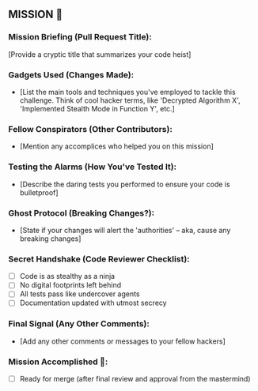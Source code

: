 ## MISSION 🚀

### Mission Briefing (Pull Request Title):
[Provide a cryptic title that summarizes your code heist]

### Gadgets Used (Changes Made):
- [List the main tools and techniques you've employed to tackle this challenge. Think of cool hacker terms, like 'Decrypted Algorithm X', 'Implemented Stealth Mode in Function Y', etc.]

### Fellow Conspirators (Other Contributors):
- [Mention any accomplices who helped you on this mission]

### Testing the Alarms (How You've Tested It):
- [Describe the daring tests you performed to ensure your code is bulletproof]

### Ghost Protocol (Breaking Changes?):
- [State if your changes will alert the 'authorities' – aka, cause any breaking changes]

### Secret Handshake (Code Reviewer Checklist):
- [ ] Code is as stealthy as a ninja
- [ ] No digital footprints left behind
- [ ] All tests pass like undercover agents
- [ ] Documentation updated with utmost secrecy

### Final Signal (Any Other Comments):
- [Add any other comments or messages to your fellow hackers]

### Mission Accomplished 🚁:
- [ ] Ready for merge (after final review and approval from the mastermind)